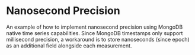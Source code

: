 # Nanosecond Precision

An example of how to implement nanosecond precision using MongoDB native time series capabilities. 
Since MongoDB timestamps only support millisecond precision, a workaround is to 
store nanoseconds (since epoch) as an additional field alongside each measurement. 

